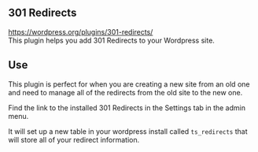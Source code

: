 301 Redirects
----------
https://wordpress.org/plugins/301-redirects/<br>
This plugin helps you add 301 Redirects to your Wordpress site.

Use
----------
This plugin is perfect for when you are creating a new site from an old one and need to manage all of the redirects from the old site to the new one.  

Find the link to the installed 301 Redirects in the Settings tab in the admin menu.

It will set up a new table in your wordpress install called ```ts_redirects``` that will store all of your redirect information.
